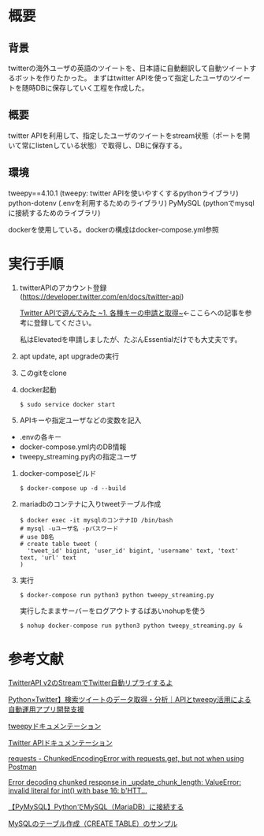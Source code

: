 # 概要
## 背景
twitterの海外ユーザの英語のツイートを、日本語に自動翻訳して自動ツイートするボットを作りたかった。
まずはtwitter APIを使って指定したユーザのツイートを随時DBに保存していく工程を作成した。
## 概要
twitter APIを利用して、指定したユーザのツイートをstream状態（ポートを開いて常にlistenしている状態）で取得し、DBに保存する。
## 環境
tweepy==4.10.1 (tweepy: twitter APIを使いやすくするpythonライブラリ)
python-dotenv (.envを利用するためのライブラリ)
PyMySQL (pythonでmysqlに接続するためのライブラリ)

dockerを使用している。dockerの構成はdocker-compose.yml参照
# 実行手順
1. twitterAPIのアカウント登録(https://developer.twitter.com/en/docs/twitter-api)

    [Twitter APIで遊んでみた ~1. 各種キーの申請と取得~](https://tech-lab.sios.jp/archives/21238)←ここらへの記事を参考に登録してください。

    私はElevatedを申請しましたが、たぶんEssentialだけでも大丈夫です。

1. apt update, apt upgradeの実行
1. このgitをclone
1. docker起動
    ```
    $ sudo service docker start
    ```
1. APIキーや指定ユーザなどの変数を記入
- .envの各キー
- docker-compose.yml内のDB情報
- tweepy_streaming.py内の指定ユーザ
1. docker-composeビルド
    ```
    $ docker-compose up -d --build
    ```
1. mariadbのコンテナに入りtweetテーブル作成
    ```
    $ docker exec -it mysqlのコンテナID /bin/bash
    # mysql -uユーザ名 -pパスワード
    # use DB名
    # create table tweet (
      'tweet_id' bigint, 'user_id' bigint, 'username' text, 'text' text, 'url' text
    )
    ```
1. 実行
    ```
    $ docker-compose run python3 python tweepy_streaming.py
    ```
    実行したままサーバーをログアウトするばあいnohupを使う
    ```
    $ nohup docker-compose run python3 python tweepy_streaming.py &
    ```
# 参考文献
[TwitterAPI v2のStreamでTwitter自動リプライするよ](https://zenn.dev/ryo427/articles/aeb7aaf22aa8f9)

[Python×Twitter】検索ツイートのデータ取得・分析｜APIとtweepy活用による自動運用アプリ開発支援](https://di-acc2.com/system/rpa/9690/#index_id6)

[tweepyドキュメンテーション](https://docs.tweepy.org/en/v4.10.1/index.html)

[Twitter APIドキュメンテーション](https://developer.twitter.com/en/docs/twitter-api)

[requests - ChunkedEncodingError with requests.get, but not when using Postman](https://stackoverflow.com/questions/70189517/requests-chunkedencodingerror-with-requests-get-but-not-when-using-postman)

[Error decoding chunked response in _update_chunk_length: ValueError: invalid literal for int() with base 16: b'HTT...](https://github.com/psf/requests/issues/4248)

[【PyMySQL】PythonでMySQL（MariaDB）に接続する](https://self-development.info/E3%80%90pymysql%E3%80%91python%E3%81%A7mysql%EF%BC%88mariadb%EF%BC%89%E3%81%AB%E6%8E%A5%E7%B6%9A%E3%81%99%E3%82%8B/)

[MySQLのテーブル作成（CREATE TABLE）のサンプル](https://yk5656.hatenadiary.org/entry/20141207/1426177469)